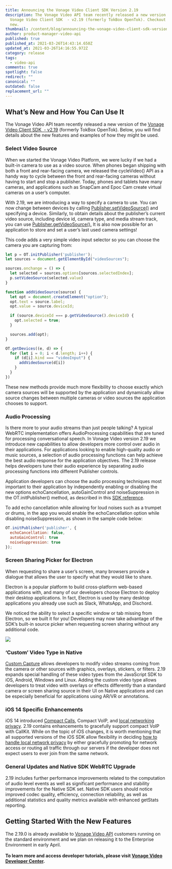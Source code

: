 ```yaml
---
title: Announcing the Vonage Video Client SDK Version 2.19
description: The Vonage Video API team recently released a new version of the
  Vonage Video Client SDK  - v2.19 (formerly TokBox OpenTok). Checkout what's
  new.
thumbnail: /content/blog/announcing-the-vonage-video-client-sdk-version-2-19/videoapi_sdk-release_1200x600.png
author: product-manager-video-api
published: true
published_at: 2021-03-26T14:43:14.650Z
updated_at: 2021-03-26T14:16:55.972Z
category: release
tags:
  - video-api
comments: true
spotlight: false
redirect: ""
canonical: ""
outdated: false
replacement_url: ""
---
```

## What’s New and How You Can Use It

The Vonage Video API team recently released a new version of the [Vonage Video Client SDK  - v2.19](https://tokbox.com/developer/sdks/js/release-notes.html) (formerly TokBox OpenTok). Below, you will find details about the new features and examples of how they might be used.

### Select Video Source

When we started the Vonage Video Platform, we were lucky if we had a built-in camera to use as a video source. When phones began shipping with both a front and rear-facing camera, we released the cycleVideo() API as a handy way to cycle between the front and rear-facing cameras without having to start and stop a publisher. Today, phones and tablets have many cameras, and applications such as SnapCam and Epoc Cam create virtual cameras on a user’s computer. 

With 2.19, we are introducing a way to specify a camera to use. You can now change between devices by calling [Publisher.setVideoSource()](https://tokbox.com/developer/sdks/js/reference/Publisher.html#setVideoSource) and specifying a device. Similarly, to obtain details about the publisher’s current video source, including device id, camera type, and media stream track, you can use [Publisher.getVideoSource().](https://tokbox.com/developer/sdks/js/reference/Publisher.html#getVideoSource) It is also now possible for an application to store and set a user’s last used camera settings!

This code adds a very simple video input selector so you can choose the camera you are capturing from:

```js
let p = OT.initPublisher('publisher');
let sources = document.getElementById("videoSources");

sources.onchange = () => {
  let selected = sources.options[sources.selectedIndex];
  p.setVideoSource(selected.value)
}

function addVideoSource(source) {
  let opt = document.createElement("option");
  opt.text = source.label;
  opt.value = source.deviceId;

  if (source.deviceId === p.getVideoSource().deviceId) {
    opt.selected = true;
  }

  sources.add(opt);
}

OT.getDevices((e, d) => {       
  for (let i = 0; i < d.length; i++) {
    if (d[i].kind === "videoInput") {
      addVideoSource(d[i])
    }    
  }
})
```

These new methods provide much more flexibility to choose exactly which camera sources will be supported by the application and dynamically allow source changes between multiple cameras or video sources the application chooses to support. 

### Audio Processing

Is there more to your audio streams than just people talking? A typical WebRTC implementation offers AudioProcessing capabilities that are tuned for processing conversational speech. In Vonage Video version 2.19 we introduce new capabilities to allow developers more control over audio in their applications. For applications looking to enable high-quality audio or music sources, a selection of audio processing functions can help achieve the best audio response for the application objectives. The 2.19 release helps developers tune their audio experience by separating audio processing functions into different Publisher controls.

Application developers can choose the audio processing techniques most important to their application by independently enabling or disabling the new options echoCancellation, autoGainControl and noiseSuppression in the OT.initPublisher() method, as described in this [SDK reference](https://tokbox.com/developer/sdks/js/reference/OT.html#initPublisher).

To add echo cancellation while allowing for loud noises such as a trumpet or drums, in the app you would enable the echoCancellation option while disabling noiseSuppression, as shown in the sample code below:

```js
OT.initPublisher('publisher', {
  echoCancellation: false,
  autoGainControl: true
  noiseSuppression: true
});
```

### Screen Sharing Picker for Electron

When requesting to share a user’s screen, many browsers provide a dialogue that allows the user to specify what they would like to share. 

Electron is a popular platform to build cross-platform web-based applications with, and many of our developers choose Electron to deploy their desktop applications. In fact, Electron is used by many desktop applications you already use such as Slack, WhatsApp, and Dischord. 

We noticed the ability to select a specific window or tab missing from Electron, so we built it for you! Developers may now take advantage of the SDK’s built-in source picker when requesting screen sharing without any additional code.

![](/content/blog/announcing-the-vonage-video-client-sdk-version-2-19/pasted-image-0.png)

### ‘Custom’ Video Type in Native

[Custom Capture](https://www.nexmo.com/legacy-blog/2018/12/20/custom-video-streams-opentok-api-dr) allows developers to modify video streams coming from the camera or other sources with graphics, overlays, stickers, or filters. 2.19 expands special handling of these video types from the JavaScript SDK to iOS, Android, Windows and Linux. Adding the custom video type allows developers to treat video with overlays or effects differently than a standard camera or screen sharing source in their UI on Native applications and can be especially beneficial for applications using AR/VR or annotations. 

### iOS 14 Specific Enhancements

iOS 14 introduced [Compact Calls](https://support.apple.com/guide/iphone/answer-or-decline-incoming-calls-iph3c9947bf/14.0/ios/14.0), Compact VoIP, and [local networking privacy](https://developer.apple.com/videos/play/wwdc2020/10110/). 2.19 contains enhancements to gracefully support compact VoIP with CallKit. While on the topic of iOS changes, it is worth mentioning that all supported versions of the iOS SDK allow flexibility in deciding [how to handle local network privacy](https://support.tokbox.com/hc/en-us/articles/360051172612-Important-Changes-to-iOS-14-affecting-Relayed-sessions) by either gracefully promoting for network access or routing all traffic through our servers if the developer does not expect users to ever join from the same network.

### General Updates and Native SDK WebRTC Upgrade

2.19 includes further performance improvements related to the computation of audio level events as well as significant performance and stability improvements for the Native SDK set. Native SDK users should notice improved codec quality, efficiency, connection reliability, as well as additional statistics and quality metrics available with enhanced getStats reporting.

## Getting Started With the New Features

The 2.19.0 is already available to [Vonage Video API](https://www.vonage.com/communications-apis/video/) customers running on the standard environment and we plan on releasing it to the Enterprise Environment in early April.\
**\
To learn more and access developer tutorials, please visit [Vonage Video Developer Center](https://tokbox.com/developer/).**